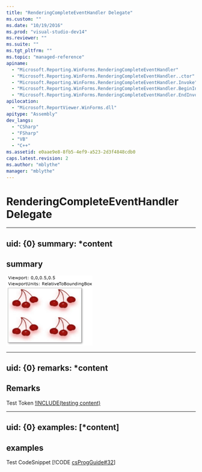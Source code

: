 ```yaml
---
title: "RenderingCompleteEventHandler Delegate"
ms.custom: ""
ms.date: "10/19/2016"
ms.prod: "visual-studio-dev14"
ms.reviewer: ""
ms.suite: ""
ms.tgt_pltfrm: ""
ms.topic: "managed-reference"
apiname: 
  - "Microsoft.Reporting.WinForms.RenderingCompleteEventHandler"
  - "Microsoft.Reporting.WinForms.RenderingCompleteEventHandler..ctor"
  - "Microsoft.Reporting.WinForms.RenderingCompleteEventHandler.Invoke"
  - "Microsoft.Reporting.WinForms.RenderingCompleteEventHandler.BeginInvoke"
  - "Microsoft.Reporting.WinForms.RenderingCompleteEventHandler.EndInvoke"
apilocation: 
  - "Microsoft.ReportViewer.WinForms.dll"
apitype: "Assembly"
dev_langs: 
  - "CSharp"
  - "FSharp"
  - "VB"
  - "C++"
ms.assetid: e0aae9e8-8fb5-4ef9-a523-2d3f4848cdb0
caps.latest.revision: 2
ms.author: "mblythe"
manager: "mblythe"
---
```

# RenderingCompleteEventHandler Delegate
---  
uid: {0}
summary: *content  
--- 

## summary
![hahha](../../../Override\Microsoft.Reporting.WinForms\ServerReport\Timeout/media/0.png)

---  
uid: {0}
remarks: *content  
---  
  
## Remarks  
Test Token [!INCLUDE(testing content)](../../../Override\Microsoft.Reporting.WebForms\IReportViewerMessages3/includes/ado_whidbey_long_md.md)

---  
uid: {0}
examples: [*content]
---  
  
## examples  
Test CodeSnippet [!CODE [csProgGuide#32](../CodeSnippet/VS_Snippets_VBCSharp/csProsgGuide#32)] 